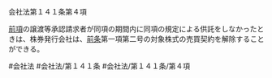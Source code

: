 会社法第１４１条第４項

[前項](会社法＿＿＿＿第１４１条第３項)の譲渡等承認請求者が同項の期間内に同項の規定による供託をしなかったときは、株券発行会社は、[前条](会社法＿＿＿＿第１４０条第１項)第一項第二号の対象株式の売買契約を解除することができる。

#会社法
#会社法/第１４１条
#会社法/第１４１条/第４項

